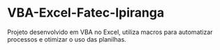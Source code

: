 # VBA-Excel-Fatec-Ipiranga
Projeto desenvolvido em VBA no Excel, utiliza macros para automatizar processos e otimizar o uso das planilhas.
